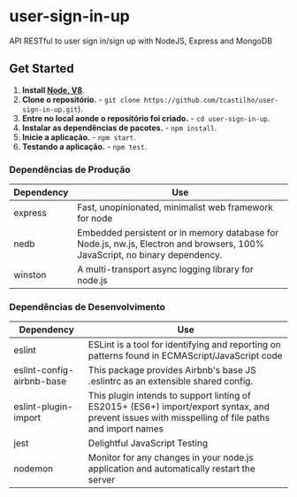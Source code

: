 # user-sign-in-up
API RESTful to user sign in/sign up with NodeJS, Express and MongoDB

## Get Started
1. **Install [Node, V8](https://nodejs.org)**.
2. **Clone o repositório.** - `git clone https://github.com/tcastilho/user-sign-in-up.git`).
3. **Entre no local aonde o repositório foi criado.** - `cd user-sign-in-up`.
4. **Instalar as dependências de pacotes.** - `npm install`.
5. **Inicie a aplicação.** - `npm start`.
6. **Testando a aplicação.** - `npm test`.

### Dependências de Produção
| **Dependency** | **Use** |
|----------|-------|
|express|Fast, unopinionated, minimalist web framework for node|
|nedb|Embedded persistent or in memory database for Node.js, nw.js, Electron and browsers, 100% JavaScript, no binary dependency.|
|winston|A multi-transport async logging library for node.js|

### Dependências de Desenvolvimento
| **Dependency** | **Use** |
|----------|-------|
|eslint|ESLint is a tool for identifying and reporting on patterns found in ECMAScript/JavaScript code|
|eslint-config-airbnb-base|This package provides Airbnb's base JS .eslintrc as an extensible shared config.|
|eslint-plugin-import|This plugin intends to support linting of ES2015+ (ES6+) import/export syntax, and prevent issues with misspelling of file paths and import names|
|jest|Delightful JavaScript Testing|
|nodemon|Monitor for any changes in your node.js application and automatically restart the server|